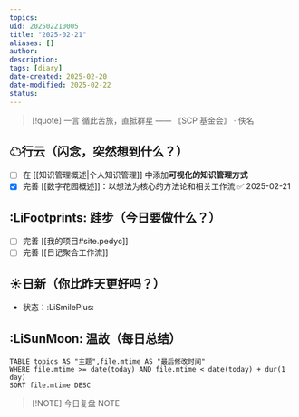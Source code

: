 ```yaml
---
topics: 
uid: 202502210005
title: "2025-02-21"
aliases: []
author: 
description: 
tags: [diary]
date-created: 2025-02-20
date-modified: 2025-02-22
status: 
---
```


> [!quote] 一言
 循此苦旅，直抵群星 —— 《SCP 基金会》 · 佚名

## ☁行云（闪念，突然想到什么？）

- [ ] 在 [[知识管理概述|个人知识管理]] 中添加**可视化的知识管理方式**
- [x] 完善 [[数字花园概述]]：以想法为核心的方法论和相关工作流 ✅ 2025-02-21

## :LiFootprints: 跬步（今日要做什么？）

- [ ] 完善 [[我的项目#site.pedyc]]
- [ ] 完善 [[日记聚合工作流]]

## ☀日新（你比昨天更好吗？）

- 状态：:LiSmilePlus:

## :LiSunMoon: 温故（每日总结）

```dataview
TABLE topics AS "主题",file.mtime AS "最后修改时间"
WHERE file.mtime >= date(today) AND file.mtime < date(today) + dur(1 day)
SORT file.mtime DESC
```

> [!NOTE] 今日复盘
> NOTE
